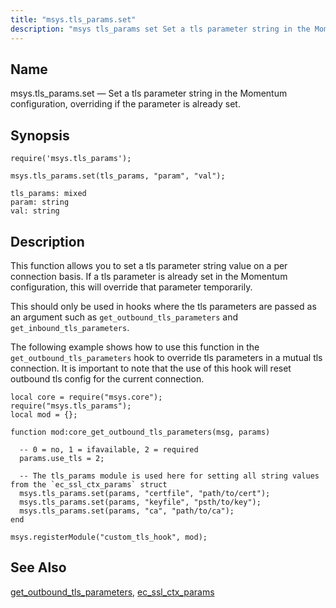 ```yaml
---
title: "msys.tls_params.set"
description: "msys tls_params set Set a tls parameter string in the Momentum configuration, overriding if the parameter is already set"
---
```


<a name="lua.ref.msys.tls_params.set"></a> 
## Name

msys.tls_params.set — Set a tls parameter string in the Momentum configuration, overriding if the parameter is already set.

## Synopsis

`require('msys.tls_params');`

`msys.tls_params.set(tls_params, "param", "val");`

```
tls_params: mixed
param: string
val: string
```

## Description

This function allows you to set a tls parameter string value on a per connection basis. If a tls parameter is already set in the Momentum configuration, this will override that parameter temporarily.

This should only be used in hooks where the tls parameters are passed as an argument such as `get_outbound_tls_parameters` and `get_inbound_tls_parameters`.

<a name="lua.ref.msys.tls_params.set.example"></a> 

The following example shows how to use this function in the `get_outbound_tls_parameters` hook to override tls parameters in a mutual tls connection.
It is important to note that the use of this hook will reset outbound tls config for the current connection.

```
local core = require("msys.core");
require("msys.tls_params");
local mod = {};

function mod:core_get_outbound_tls_parameters(msg, params)

  -- 0 = no, 1 = ifavailable, 2 = required
  params.use_tls = 2;

  -- The tls_params module is used here for setting all string values from the `ec_ssl_ctx_params` struct
  msys.tls_params.set(params, "certfile", "path/to/cert");
  msys.tls_params.set(params, "keyfile", "psth/to/key");
  msys.tls_params.set(params, "ca", "path/to/ca");
end

msys.registerModule("custom_tls_hook", mod);
```

## See Also

[get_outbound_tls_parameters](/momentum/3/3-api/hooks-core-get-outbound-tls-parameters), [ec_ssl_ctx_params](/momentum/3/3-api/structs-ec-ssl-ctx-params)

